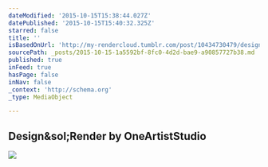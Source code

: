 ```yaml
---
dateModified: '2015-10-15T15:38:44.027Z'
datePublished: '2015-10-15T15:40:32.325Z'
starred: false
title: ''
isBasedOnUrl: 'http://my-rendercloud.tumblr.com/post/10434730479/designrender-by-oneartiststudio'
sourcePath: _posts/2015-10-15-1a5592bf-8fc0-4d2d-bae9-a90857727b38.md
published: true
inFeed: true
hasPage: false
inNav: false
_context: 'http://schema.org'
_type: MediaObject

---
```

<article style=""><h1>Design&amp;sol;Render by OneArtistStudio</h1><p></p><img src="http://40.media.tumblr.com/tumblr_lrt3iecpCf1r0xt1go1_1280.jpg" /></article>